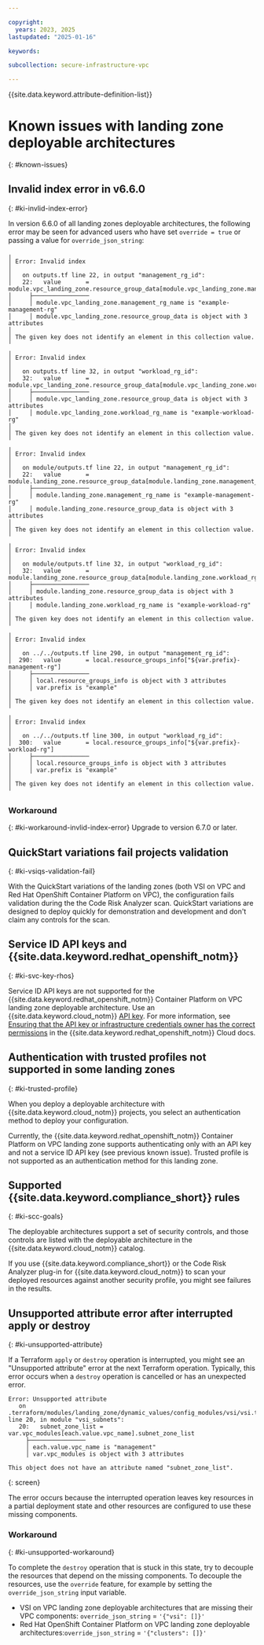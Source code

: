 ```yaml
---

copyright:
  years: 2023, 2025
lastupdated: "2025-01-16"

keywords:

subcollection: secure-infrastructure-vpc

---
```


{{site.data.keyword.attribute-definition-list}}

# Known issues with landing zone deployable architectures
{: #known-issues}

## Invalid index error in v6.6.0
{: #ki-invlid-index-error}

In version 6.6.0 of all landing zones deployable architectures, the following error may be seen for advanced users who have set `override = true` or passing a value for `override_json_string`:
```hcl
╷
│ Error: Invalid index
│ 
│   on outputs.tf line 22, in output "management_rg_id":
│   22:   value       = module.vpc_landing_zone.resource_group_data[module.vpc_landing_zone.management_rg_name]
│     ├────────────────
│     │ module.vpc_landing_zone.management_rg_name is "example-management-rg"
│     │ module.vpc_landing_zone.resource_group_data is object with 3 attributes
│ 
│ The given key does not identify an element in this collection value.
╵
╷
│ Error: Invalid index
│ 
│   on outputs.tf line 32, in output "workload_rg_id":
│   32:   value       = module.vpc_landing_zone.resource_group_data[module.vpc_landing_zone.workload_rg_name]
│     ├────────────────
│     │ module.vpc_landing_zone.resource_group_data is object with 3 attributes
│     │ module.vpc_landing_zone.workload_rg_name is "example-workload-rg"
│ 
│ The given key does not identify an element in this collection value.
╵
╷
│ Error: Invalid index
│ 
│   on module/outputs.tf line 22, in output "management_rg_id":
│   22:   value       = module.landing_zone.resource_group_data[module.landing_zone.management_rg_name]
│     ├────────────────
│     │ module.landing_zone.management_rg_name is "example-management-rg"
│     │ module.landing_zone.resource_group_data is object with 3 attributes
│ 
│ The given key does not identify an element in this collection value.
╵
╷
│ Error: Invalid index
│ 
│   on module/outputs.tf line 32, in output "workload_rg_id":
│   32:   value       = module.landing_zone.resource_group_data[module.landing_zone.workload_rg_name]
│     ├────────────────
│     │ module.landing_zone.resource_group_data is object with 3 attributes
│     │ module.landing_zone.workload_rg_name is "example-workload-rg"
│ 
│ The given key does not identify an element in this collection value.
╵
╷
│ Error: Invalid index
│ 
│   on ../../outputs.tf line 290, in output "management_rg_id":
│  290:   value       = local.resource_groups_info["${var.prefix}-management-rg"]
│     ├────────────────
│     │ local.resource_groups_info is object with 3 attributes
│     │ var.prefix is "example"
│ 
│ The given key does not identify an element in this collection value.
╵
╷
│ Error: Invalid index
│ 
│   on ../../outputs.tf line 300, in output "workload_rg_id":
│  300:   value       = local.resource_groups_info["${var.prefix}-workload-rg"]
│     ├────────────────
│     │ local.resource_groups_info is object with 3 attributes
│     │ var.prefix is "example"
│ 
│ The given key does not identify an element in this collection value.
╵
```
### Workaround
{: #ki-workaround-invlid-index-error}
Upgrade to version 6.7.0 or later.

## QuickStart variations fail projects validation
{: #ki-vsiqs-validation-fail}

With the QuickStart variations of the landing zones (both VSI on VPC and Red Hat OpenShift Container Platform on VPC), the configuration fails validation during the the Code Risk Analyzer scan. QuickStart variations are designed to deploy quickly for demonstration and development and don't claim any controls for the scan.

## Service ID API keys and {{site.data.keyword.redhat_openshift_notm}}
{: #ki-svc-key-rhos}

Service ID API keys are not supported for the {{site.data.keyword.redhat_openshift_notm}} Container Platform on VPC landing zone deployable architecture. Use an {{site.data.keyword.cloud_notm}} [API key](/docs/account?topic=account-userapikey&interface=terraform#create_user_key-api-terra). For more information, see [Ensuring that the API key or infrastructure credentials owner has the correct permissions](/docs/openshift?topic=openshift-access-creds) in the {{site.data.keyword.redhat_openshift_notm}} Cloud docs.

## Authentication with trusted profiles not supported in some landing zones
{: #ki-trusted-profile}

When you deploy a deployable architecture with {{site.data.keyword.cloud_notm}} projects, you select an authentication method to deploy your configuration.

Currently, the {{site.data.keyword.redhat_openshift_notm}} Container Platform on VPC landing zone supports authenticating only with an API key and not a service ID API key (see previous known issue). Trusted profile is not supported as an authentication method for this landing zone.

## Supported {{site.data.keyword.compliance_short}} rules
{: #ki-scc-goals}

The deployable architectures support a set of security controls, and those controls are listed with the deployable architecture in the {{site.data.keyword.cloud_notm}} catalog.

If you use {{site.data.keyword.compliance_short}} or the Code Risk Analyzer plug-in for {{site.data.keyword.cloud_notm}} to scan your deployed resources against another security profile, you might see failures in the results.

## Unsupported attribute error after interrupted apply or destroy
{: #ki-unsupported-attribute}

If a Terraform `apply` or `destroy` operation is interrupted, you might see an "Unsupported attribute" error at the next Terraform operation. Typically, this error occurs when a `destroy` operation is cancelled or has an unexpected error.

```text
Error: Unsupported attribute
   on .terraform/modules/landing_zone/dynamic_values/config_modules/vsi/vsi.tf line 20, in module "vsi_subnets":
   20:   subnet_zone_list = var.vpc_modules[each.value.vpc_name].subnet_zone_list
     ├────────────────
     │ each.value.vpc_name is "management"
     │ var.vpc_modules is object with 3 attributes

This object does not have an attribute named "subnet_zone_list".
```
{: screen}

The error occurs because the interrupted operation leaves key resources in a partial deployment state and other resources are configured to use these missing components.

### Workaround
{: #ki-unsupported-workaround}

To complete the `destroy` operation that is stuck in this state, try to decouple the resources that depend on the missing components. To decouple the resources, use the `override` feature, for example by setting the `override_json_string` input variable.

- VSI on VPC landing zone deployable architectures that are missing their VPC components: `override_json_string` = `'{"vsi": []}'`
- Red Hat OpenShift Container Platform on VPC landing zone deployable architectures:`override_json_string` = `'{"clusters": []}'`
